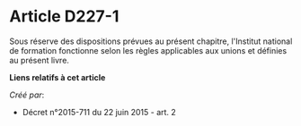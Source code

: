 # Article D227-1

Sous réserve des dispositions prévues au présent chapitre, l'Institut national de formation fonctionne selon les règles
applicables aux unions et définies au présent livre.

**Liens relatifs à cet article**

_Créé par_:

  - Décret n°2015-711 du 22 juin 2015 - art. 2
